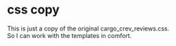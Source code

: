 # css copy

This is just a copy of the original cargo_crev_reviews.css.  
So I can work with the templates in comfort.  
